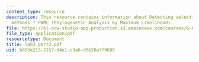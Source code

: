 ```yaml
---
content_type: resource
description: This resource contains information about Detecting selection ? likelihood
  methods ? PAML (Phylogenetic Analysis by Maximum Likelihood).
file: https://ol-ocw-studio-app-production.s3.amazonaws.com/courses/6-877j-computational-evolutionary-biology-fall-2005/b893e2132157d4e1c3a6df620a7f9685_lab3_part2.pdf
file_type: application/pdf
resourcetype: Document
title: lab3_part2.pdf
uid: b893e213-2157-d4e1-c3a6-df620a7f9685
---
```

